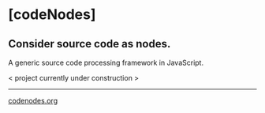 [codeNodes]
===========

Consider source code as nodes.
------------------------------

A generic source code processing framework in JavaScript.

< project currently under construction >

- - -

[codenodes.org](http://codenodes.org/)
